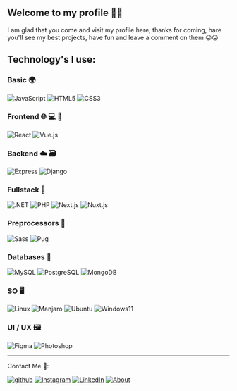 ##  Welcome to my profile 🖐🏻

I am glad that you come and visit my profile here, thanks for coming, hare you'll see my best projects, have fun and leave a comment on them 😜😝

## Technology's I use:

### Basic 🌍
![JavaScript](https://img.shields.io/badge/JavaScript-F7DF1E?style=for-the-badge&logo=JavaScript&logoColor=black)
![HTML5](https://img.shields.io/badge/HTML5-E34F26?style=for-the-badge&logo=HTML5&logoColor=white)
![CSS3](https://img.shields.io/badge/CSS3-1572B6?style=for-the-badge&logo=CSS3&logoColor=white)

### Frontend 🌐 💻 📱
![React](https://img.shields.io/badge/React-61DAFB?style=for-the-badge&logo=React&logoColor=black)
![Vue.js](https://img.shields.io/badge/Vue.js-4FC08D?style=for-the-badge&logo=Vue.js&logoColor=white)

### Backend ☁️ 🗃️
![Express](https://img.shields.io/badge/ExpressJS-fff?style=for-the-badge&logo=Express&logoColor=black)
![Django](https://img.shields.io/badge/Django-092E20?style=for-the-badge&logo=Django&logoColor=white)

### Fullstack 🦄
![.NET](https://img.shields.io/badge/.NET-512BD4?style=for-the-badge&logo=.NET&logoColor=white)
![PHP](https://img.shields.io/badge/PHP-777BB4?style=for-the-badge&logo=PHP&logoColor=white)
![Next.js](https://img.shields.io/badge/Next.js-000000?style=for-the-badge&logo=Next.js&logoColor=white)
![Nuxt.js](https://img.shields.io/badge/Nuxt.js-00DC82?style=for-the-badge&logo=Nuxt.js&logoColor=white)

### Preprocessors 🎨
![Sass](https://img.shields.io/badge/Sass-CC6699?style=for-the-badge&logo=Sass&logoColor=white)
![Pug](https://img.shields.io/badge/Pug-A86454?style=for-the-badge&logo=Pug&logoColor=white)

### Databases 💾
![MySQL](https://img.shields.io/badge/MySQL-4479A1?style=for-the-badge&logo=MySQL&logoColor=white)
![PostgreSQL](https://img.shields.io/badge/PostgreSQL-4169E1?style=for-the-badge&logo=PostgreSQL&logoColor=white)
![MongoDB](https://img.shields.io/badge/MongoDB-47A248?style=for-the-badge&logo=MongoDB&logoColor=white)

### SO 🖥️
![Linux](https://img.shields.io/badge/Linux-FCC624?style=for-the-badge&logo=Linux&logoColor=black)
![Manjaro](https://img.shields.io/badge/Manjaro-35BF5C?style=for-the-badge&logo=Manjaro&logoColor=white)
![Ubuntu](https://img.shields.io/badge/Ubuntu-E95420?style=for-the-badge&logo=Ubuntu&logoColor=white)
![Windows11](https://img.shields.io/badge/Windows11-0078D4?style=for-the-badge&logo=Windows11&logoColor=white)

### UI / UX 🖼️
![Figma](https://img.shields.io/badge/Figma-F24E1E?style=for-the-badge&logo=Figma&logoColor=white)
![Photoshop](https://img.shields.io/badge/AdobePhotoshop-31A8FF?style=for-the-badge&logo=AdobePhotoshop&logoColor=white)

<hr />

Contact Me 💬: <br>

[![github](https://img.shields.io/badge/GitHub-000000?style=for-the-badge&logo=GitHub&logoColor=white)](https://github.com/Mrroboto9819)
[![Instagram](https://img.shields.io/badge/Instagram-E4405F?style=for-the-badge&logo=Instagram&logoColor=white)](https://www.instagram.com/pablo_cabrera09/)
[![LinkedIn](https://img.shields.io/badge/LinkedIn-0A66C2?style=for-the-badge&logo=LinkedIn&logoColor=white)](https://www.linkedin.com/in/pablo-cabrera-castrejon-7102a5200/)
[![About](https://img.shields.io/badge/About-00A98F?style=for-the-badge&logo=About.me&logoColor=white)](https://pablocabrera.org/)
